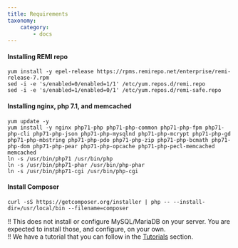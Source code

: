 ```yaml
---
title: Requirements
taxonomy:
    category:
        - docs
---
```


#### Installing REMI repo

```
yum install -y epel-release https://rpms.remirepo.net/enterprise/remi-release-7.rpm
sed -i -e 's/enabled=0/enabled=1/1' /etc/yum.repos.d/remi.repo
sed -i -e 's/enabled=1/enabled=0/1' /etc/yum.repos.d/remi-safe.repo
```

#### Installing nginx, php 7.1, and memcached

```
yum update -y
yum install -y nginx php71-php php71-php-common php71-php-fpm php71-php-cli php71-php-json php71-php-mysqlnd php71-php-mcrypt php71-php-gd php71-php-mbstring php71-php-pdo php71-php-zip php71-php-bcmath php71-php-dom php71-php-pear php71-php-opcache php71-php-pecl-memcached memcached
ln -s /usr/bin/php71 /usr/bin/php
ln -s /usr/bin/php71-phar /usr/bin/php-phar
ln -s /usr/bin/php71-cgi /usr/bin/php-cgi
```

#### Install Composer
```
curl -sS https://getcomposer.org/installer | php -- --install-dir=/usr/local/bin --filename=composer
```

!! This does not install or configure MySQL/MariaDB on your server. You are expected to install those, and configure, on your own.  
!! We have a tutorial that you can follow in the [Tutorials](/tutorials) section.